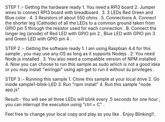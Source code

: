 STEP 1 :- Getting the hardware ready 
		1. You need a RPI3 board
		2. Jumper wires to connect RPI3 board with breadboard .
		3. 3 LEDs Red Green and Blue color .
		4. 3 Resistors of about 550 ohms .
		5. Connections
			A. Connect the shorter leg (Cathode) of all the LEDs to a common ground taken from GPIO pin 5 through the resistor used for each connection .
			B. Connect the longer leg (anode) of Red LED with GPIO pin 2 , Blue LED with GPIO pin 3 and Green LED with GPIO pin 4 .

STEP 2 :- Getting the software ready
		1. I am using Raspbian 4.4 for this sample , you may use any OS as long as it supports Nodejs .
		2. You need Node js installed .
		3. You also need a compatible version of NPM installed .
		4. Now you can choose to run this sample as sudo which is not a good idea or you may install "wiringpi" using apt-get to run it without su privileges . 

STEP 3 :- Running this sample 
		1. Clone this sample at your local drive
		2. Go inside sample1-blink-LED
		3. Run "npm install"
		4. Run this sample "node app.js" 

Result:- You will see all three LEDs will blink every .5 seconds for one hour , you can interrupt the execution using  "ctrl + C" .

Feel free to change your local copy and play as you like . Enjoy Blinking!!.
